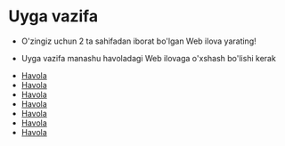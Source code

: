 # Uyga vazifa


- O'zingiz uchun 2 ta sahifadan iborat bo'lgan Web ilova yarating!

- Uyga vazifa manashu havoladagi Web ilovaga o'xshash bo'lishi kerak

* [Havola](https://www.w3schools.com/html/tryit.asp?filename=tryhtml_form_text)
* [Havola](https://www.w3schools.com/html/tryit.asp?filename=tryhtml_form_attributes_submit)
* [Havola](https://www.w3schools.com/html/tryit.asp?filename=tryhtml_elem_select)
* [Havola](https://www.w3schools.com/html/tryit.asp?filename=tryhtml_input_text)
* [Havola](https://www.w3schools.com/html/tryit.asp?filename=tryhtml_input_attributes_value)
* [Havola](https://www.w3schools.com/html/tryit.asp?filename=tryhtml5_input_formaction)
* [Havola](https://www.w3schools.com/css/tryit.asp?filename=trycss_form_padding)
